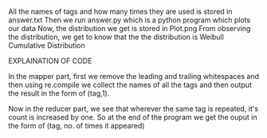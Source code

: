 All the names of tags and how many times they are used is stored in answer.txt
Then we run answer.py which is a python program which plots our data
Now, the distribution we get is stored in Plot.png
From observing the distribution, we get to know that the the distribution is Weibull Cumulative Distribution

EXPLAINATION OF CODE

In the mapper part, first we remove the leading and trailing whitespaces and then using re.compile we collect the names of all the tags and then output the result in the form of (tag,1).

Now in the reducer part, we see that wherever the same tag is repeated, it's count is increased by one. So at the end of the program we get the ouput in the form of (tag, no. of times it appeared)

